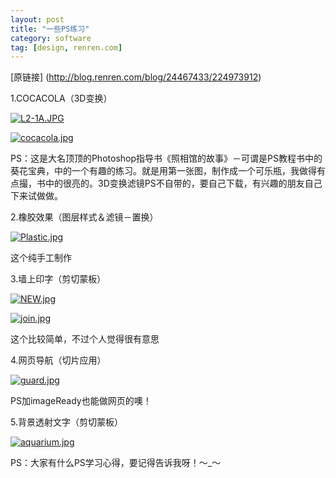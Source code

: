 ```yaml
---
layout: post
title: "一些PS练习"
category: software
tag: [design, renren.com]
---
```


[原链接] (http://blog.renren.com/blog/24467433/224973912)

1.COCACOLA（3D变换）

[](http://fm151.img.xiaonei.com/blog/20070809/17/52/A314198331588MUS.jpg) [![L2-1A.JPG](http://fm151.img.xiaonei.com/blog/20070809/18/03/A378192380355MUS.JPG)](http://fm151.img.xiaonei.com/blog/20070809/18/03/A378192380355MUS.JPG)

[![cocacola.jpg](http://fm141.img.xiaonei.com/blog/20070809/18/03/A380839629746OXC.jpg)](http://fm141.img.xiaonei.com/blog/20070809/18/03/A380839629746OXC.jpg)

PS：这是大名顶顶的Photoshop指导书《照相馆的故事》－可谓是PS教程书中的葵花宝典，中的一个有趣的练习。就是用第一张图，制作成一个可乐瓶，我做得有点撮，书中的很亮的。3D变换滤镜PS不自带的，要自己下载，有兴趣的朋友自己下来试做做。

2.橡胶效果（图层样式＆滤镜－置换）

[![Plastic.jpg](http://fm161.img.xiaonei.com/blog/20070809/18/08/A411184045517MUS.jpg)](http://fm161.img.xiaonei.com/blog/20070809/18/08/A411184045517MUS.jpg)

这个纯手工制作

3.墙上印字（剪切蒙板）

[![NEW.jpg](http://fm171.img.xiaonei.com/blog/20070809/18/16/A459065324367OXC.jpg)](http://fm171.img.xiaonei.com/blog/20070809/18/16/A459065324367OXC.jpg)

[![join.jpg](http://fm141.img.xiaonei.com/blog/20070809/18/16/A461116043301OXC.jpg)](http://fm141.img.xiaonei.com/blog/20070809/18/16/A461116043301OXC.jpg)

这个比较简单，不过个人觉得很有意思

4.网页导航（切片应用）

[![guard.jpg](http://fm161.img.xiaonei.com/blog/20070809/18/18/A468493023135OXC.jpg)](http://fm161.img.xiaonei.com/blog/20070809/18/18/A468493023135OXC.jpg)

PS加imageReady也能做网页的噢！

5.背景透射文字（剪切蒙板）

[![aquarium.jpg](http://fm141.img.xiaonei.com/blog/20070809/18/20/A483992788000GAZ.jpg)](http://fm141.img.xiaonei.com/blog/20070809/18/20/A483992788000GAZ.jpg)

PS：大家有什么PS学习心得，要记得告诉我呀！～_～
